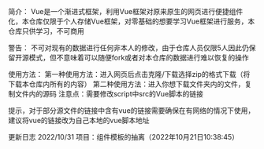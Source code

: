 简介：
Vue是一个渐进式框架，利用Vue框架对原来原生的网页进行便捷组件化，本仓库仅限于个人存储Vue框架，对零基础的想要学习Vue框架进行服务，本仓库只供学习，不可商用

警告：
不可对现有的数据进行任何非本人的修改，由于仓库人员仅限5人因此仍保留开源模式，但不意味着可以随便fork或者对本仓库的数据进行难以恢复的操作

使用方法：
第一种使用方法：进入网页后点击克隆/下载选择zip的格式下载（将下载本仓库内所有的内容）
第二种使用方法：进入你想下载文件夹内的文件，复制文件内的源码 注意点：需要修改script中src的Vue脚本的链接

提示，对于部分源文件的链接中含有vue的链接需要确保在有网络的情况下使用，建议将vue的链接改为自己本地的vue脚本地址

更新日志
2022/10/31
项目：组件模板的抽离（2022年10月21日10:38:45）
